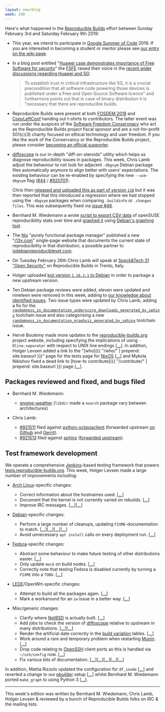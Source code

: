 ```yaml
---
layout: new/blog
week: 198
---
```


Here's what happened in the [Reproducible Builds](https://reproducible-builds.org) effort between Sunday February 3rd and Saturday February 9th 2019:

* This year, we intend to participate in [Google Summer of Code](https://summerofcode.withgoogle.com/) 2019. If you are interested in becoming a student or mentor please see [our entry on the wiki page](https://wiki.debian.org/SummerOfCode2019/Projects#SummerOfCode2019.2FProjects.2FReproducibleBuilds.Reproducible_Builds).

* In a blog post entitled "[Huawei case demonstrates importance of Free Software for security](https://fsfe.org/news/2019/news-20190205-01.en.html)" the [FSFE](https://fsfe.org) raised their voice in the [recent wider discussions regarding Huawei and 5G](https://www.zdnet.com/article/huawei-will-need-5-years-and-2b-to-resolve-uk-security-concerns-report/):

  > To establish trust in critical infrastructure like 5G, it is a crucial precondition that all software code powering those devices is published under a Free and Open Source Software licence" and furthermore points out that in case of binary distribution it is "necessary that there are reproducible builds.

* Reproducible Builds were present at both [FOSDEM 2019](https://fosdem.org/2019/schedule/) and [CopyLeftConf](https://2019.copyleftconf.org/) handing out t-shirts to contributors. The latter event was run under the auspices of the [Software Freedom Conservnacy](https://sfconservancy.org/) who act as the Reproducible Builds project fiscal sponsor and are a not-for-profit 501(c)(3) charity focused on ethical technology and user freedom. If you like the work of the Conservancy or the Reproducible Builds project, please consider [becoming an official supporter](https://sfconservancy.org/supporter/).

* [diffoscope](https://diffoscope.org/) is our in-depth "diff-on-steroids" utility which helps us diagnose reproducibility issues in packages. This week, Chris Lamb adjust the behaviour to not look for adjacent `-dbgsym` Debian package files automatically anymore to align better with users' expectations. The existing behaviour can be re-enabled by specifying the new `--use-dbgsym` flag ([#44](https://salsa.debian.org/reproducible-builds/diffoscope/issues/44) / [#920701](https://bugs.debian.org/920701)).

   Chris then [released and uploaded this as part of version `110`](https://tracker.debian.org/news/1028027/accepted-diffoscope-110-source-all-into-unstable/) but it was then reported that this introduced a regression where we had stopped using the `-dbgsym` packages when comparing `.buildinfo` or `.changes files`. This was subsequently fixed via [issue #46](https://salsa.debian.org/reproducible-builds/diffoscope/issues/46).

* Bernhard M. Wiedemann a wrote [script to export CSV data](https://github.com/bmwiedemann/reproducibleopensuse/blob/master/rbplot.pl) of openSUSE reproducibility stats over time and [graphed it](https://rb.zq1.de/compare.factory/graph.png) using [Debian's graphing tool](https://salsa.debian.org/qa/jenkins.debian.net/blob/master/bin/make_graph.py).

* The [Nix](https://nixos.org/nix) "purely functional package manager" published a new "[r13y.com](https://r13y.com/)" single-page website that documents the current state of reproducibility in that distribution, a possible partner to [isdebianreproducibleyet.com](https://isdebianreproducibleyet.com/).

* On Tuesday February 26th Chris Lamb will speak at [Speck&Tech 31 "Open Security"](https://www.eventbrite.com/e/specktech-31-open-security-tickets-53503912643) on Reproducible Builds in Trento, Italy.

* Holger uploaded [koji version `1.16.1-1` to Debian](https://tracker.debian.org/news/1028398/accepted-koji-1161-1-source-into-unstable/) in order to package a new upstream version.

* Ten Debian package reviews were added, eleven were updated and nineteen were removed in this week, adding to [our knowledge about identified issues](https://tests.reproducible-builds.org/debian/index_issues.html). Two issue types were updated by Chris Lamb, adding a fix for the [`randomness_in_documentation_underscore_downloads_generated_by_sphinx`](https://salsa.debian.org/reproducible-builds/reproducible-notes/commit/9e2153f8) toolchain issue and also categorising a new [`randomness_in_documentation_graphviz_generated_by_sphinx`](https://salsa.debian.org/reproducible-builds/reproducible-notes/commit/41675a8d) toolchain issue.

* Hervé Boutemy made more updates to the [reproducible-builds.org](https://reproducible-builds.org) project website, including specifying the implications of using `-Dline.separator` with respect to UNIX line endings [[...](https://salsa.debian.org/reproducible-builds/reproducible-website/commit/3fdaa2f)]. In addition, Holger Levsen added a link to the "[who]({{ "/who/" | prepend: site.baseurl }})" page for the tests page for [NixOS](https://nixos.org/nix/) [[...](https://salsa.debian.org/reproducible-builds/reproducible-website/commit/9093f6c)] and Mykola Nikishov fixed a dead link to [how-to contribute]({{ "/contribute/" | prepend: site.baseurl }}) page [[...](https://salsa.debian.org/reproducible-builds/reproducible-website/commit/b7ac922)].

## Packages reviewed and fixed, and bugs filed

* Bernhard M. Wiedemann:
    * [gnome-weather](https://build.opensuse.org/request/show/671146) (`libdir` made a `noarch` package vary between architectures)

* Chris Lamb:
    * [#921511](https://bugs.debian.org/921511) filed against [python-octaviaclient](https://tracker.debian.org/pkg/python-octaviaclient) (forwarded upstream [on Github](https://github.com/openstack/python-octaviaclient/pull/1) and [Gerrit](https://review.openstack.org/635194)).
    * [#921513](https://bugs.debian.org/921513) filed against [sphinx](https://tracker.debian.org/pkg/sphinx) ([forwarded upstream](https://github.com/sphinx-doc/sphinx/pull/6028)).

## Test framework development

We operate a comprehensive [Jenkins](https://jenkins.io/)-based testing framework that powers [tests.reproducible-builds.org](https://tests.reproducible-builds.org). This week, Holger Levsen made a large number of improvements including:

* [Arch Linux](https://www.archlinux.org/)-specific changes:
    * Correct information about the hostnames used. [[...](https://salsa.debian.org/qa/jenkins.debian.net/commit/83eaf481)]
    * Document that the kernel is not currently varied on rebuilds. [[...](https://salsa.debian.org/qa/jenkins.debian.net/commit/8d6d94d6)]
    * Improve IRC messages. [[...](https://salsa.debian.org/qa/jenkins.debian.net/commit/f9791397)][[...](https://salsa.debian.org/qa/jenkins.debian.net/commit/f7019d9a)]

* [Debian](https://www.debian.org/)-specific changes:
    * Perform a large number of cleanups, updating `FIXME`-documentation to match. [[...](https://salsa.debian.org/qa/jenkins.debian.net/commit/9c099966)][[...](https://salsa.debian.org/qa/jenkins.debian.net/commit/3975ac64)][[...](https://salsa.debian.org/qa/jenkins.debian.net/commit/25c9960b)][[...](https://salsa.debian.org/qa/jenkins.debian.net/commit/ae0b90e5)]
    * Avoid unnecessary `apt install` calls on every deployment run. [[...](https://salsa.debian.org/qa/jenkins.debian.net/commit/6de8b742)]

* [Fedora](https://getfedora.org/)-specific changes:
    * Abstract some behaviour to make future testing of other distributions easier. [[...](https://salsa.debian.org/qa/jenkins.debian.net/commit/ebbb8dce)]
    * Only update `mock` on build nodes. [[...](https://salsa.debian.org/qa/jenkins.debian.net/commit/cd3a475d)]
    * Correctly note that testing Fedora is disabled currently by turning a `FIXME` into a `TODO`. [[...](https://salsa.debian.org/qa/jenkins.debian.net/commit/025a59ad)]

* [LEDE](https://en.wikipedia.org/wiki/LEDE)/OpenWrt-specific changes:
    * Attempt to build all the packages again. [[...](https://salsa.debian.org/qa/jenkins.debian.net/commit/13e62b27)]
    * Mark a workaround for an `iw` issue in a better way. [[...](https://salsa.debian.org/qa/jenkins.debian.net/commit/328dc131)]

* Misc/generic changes:
    * Clarify where [NetBSD](https://www.netbsd.org/) is actually built. [[...](https://salsa.debian.org/qa/jenkins.debian.net/commit/3cb41677)]
    * Add jobs to check the version of [diffoscope](https://diffoscope.org/) relative to upstream in many distributions. [[...](https://salsa.debian.org/qa/jenkins.debian.net/commit/2a00fdfd)][[...](https://salsa.debian.org/qa/jenkins.debian.net/commit/68d43d67)]
    * Render the artificial date correctly in the [build variation](https://tests.reproducible-builds.org/debian/index_variations.html) tables. [[...](https://salsa.debian.org/qa/jenkins.debian.net/commit/7ea459db)]
    * Work around a rare and temporary problem when restarting [Munin](http://munin-monitoring.org/). [[...](https://salsa.debian.org/qa/jenkins.debian.net/commit/8efeaf25)]
    * Drop code relating to [OpenSSH](https://openssh.org) client ports as this is handled via `~/ssh/config` now. [[...](https://salsa.debian.org/qa/jenkins.debian.net/commit/874a6e23)]
    * Fix various bits of documentation. [[...](https://salsa.debian.org/qa/jenkins.debian.net/commit/b6b2b020)][[...](https://salsa.debian.org/qa/jenkins.debian.net/commit/56d78d7a)][[...](https://salsa.debian.org/qa/jenkins.debian.net/commit/1193a073)][[...](https://salsa.debian.org/qa/jenkins.debian.net/commit/052e30fe)][[...](https://salsa.debian.org/qa/jenkins.debian.net/commit/707c70eb)]

In addition, Mattia Rizzolo updated the configuration for `df_inode` [[...](https://salsa.debian.org/qa/jenkins.debian.net/commit/6cfb5db5)] and reverted a change to our [pbuilder](https://wiki.debian.org/PbuilderTricks) setup [[...](https://salsa.debian.org/qa/jenkins.debian.net/commit/676d63a8)] whilst Bernhard M. Wiedemann ported `make_graph` to using Python 3 [[...](https://salsa.debian.org/qa/jenkins.debian.net/commit/1ce73fcb)].

---

This week's edition was written by Bernhard M. Wiedemann, Chris Lamb, Holger Levsen & reviewed by a bunch of Reproducible Builds folks on IRC & the mailing lists.
